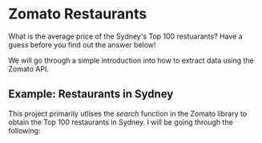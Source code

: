 # Zomato Restaurants
What is the average price of the Sydney's Top 100 restuarants? Have a guess before you find out the answer below!

We will go through a simple introduction into how to extract data using the Zomato API.

## Example: Restaurants in Sydney
This project primarily utlises the _search_ function in the Zomato library to obtain the Top 100 restaurants in Sydney. I will be going through the following:
